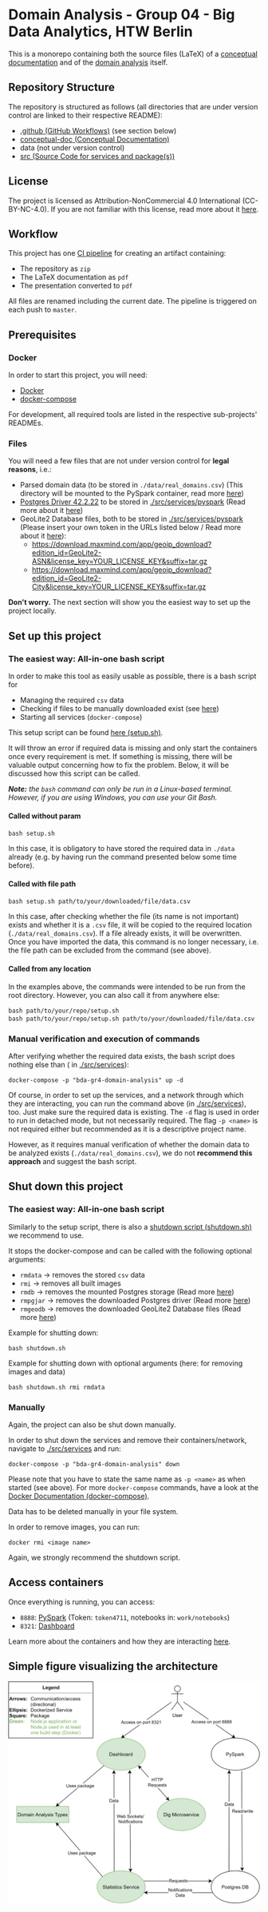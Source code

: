 # Domain Analysis - Group 04 - Big Data Analytics, HTW Berlin

This is a monorepo containing both the source files (LaTeX) of a [conceptual documentation](./conceptual-doc/README.md)
and of the [domain analysis](./src) itself.

## Repository Structure

The repository is structured as follows (all directories that are under version control are linked to their respective README):

- [.github (GitHub Workflows)](./.github) (see section below)
- [conceptual-doc (Conceptual Documentation)](./conceptual-doc/README.md)
- data (not under version control)
- [src (Source Code for services and package(s))](./src/README.md)

## License

The project is licensed as Attribution-NonCommercial 4.0 International (CC-BY-NC-4.0). If you are not familiar with this
license, read more about it [here](https://creativecommons.org/licenses/by-nc/4.0/).

## Workflow

This project has one [CI pipeline](./.github/workflows/assignment-zip-artifact.yml) for creating an artifact containing:

- The repository as `zip`
- The LaTeX documentation as `pdf`
- The presentation converted to `pdf`

All files are renamed including the current date. The pipeline  is triggered on each push to `master`.


## Prerequisites

### Docker

In order to start this project, you will need:

- [Docker](https://www.docker.com/)
- [docker-compose](https://docs.docker.com/compose/install/)

For development, all required tools are listed in the respective sub-projects' READMEs.

### Files

You will need a few files that are not under version control for **legal reasons**, i.e.:

- Parsed domain data (to be stored in `./data/real_domains.csv`) (This directory will be mounted to the PySpark
  container, read more [here](./src/services/pyspark/README.md))
- [Postgres Driver 42.2.22](https://jdbc.postgresql.org/download/postgresql-42.2.22.jar) to be stored
  in [./src/services/pyspark](./src/services/pyspark) (Read more about it [here](./src/services/pyspark/README.md))
- GeoLite2 Database files, both to be stored in [./src/services/pyspark](./src/services/pyspark) (Please insert your own
  token in the URLs listed below / Read more about it [here](./src/services/pyspark/README.md)):
    - https://download.maxmind.com/app/geoip_download?edition_id=GeoLite2-ASN&license_key=YOUR_LICENSE_KEY&suffix=tar.gz
    - https://download.maxmind.com/app/geoip_download?edition_id=GeoLite2-City&license_key=YOUR_LICENSE_KEY&suffix=tar.gz

__Don't worry.__ The next section will show you the easiest way to set up the project locally.

## Set up this project

### The easiest way: All-in-one bash script

In order to make this tool as easily usable as possible, there is a bash script for

- Managing the required `csv` data
- Checking if files to be manually downloaded exist (see [here](./src/services/pyspark/README.md))
- Starting all services (`docker-compose`)

This setup script can be found [here (setup.sh)](./setup.sh).

It will throw an error if required data is missing and only start the containers once every requirement is met. If
something is missing, there will be valuable output concerning how to fix the problem. Below, it will be discussed how
this script can be called.

_**Note:** the `bash` command can only be run in a Linux-based terminal. However, if you are using Windows, you can use
your Git Bash._

#### Called without param

```shell
bash setup.sh
```

In this case, it is obligatory to have stored the required data in `./data` already (e.g. by having run the command
presented below some time before).

#### Called with file path

```shell
bash setup.sh path/to/your/downloaded/file/data.csv
```

In this case, after checking whether the file (its name is not important) exists and whether it is a `.csv` file, it
will be copied to the required location (`./data/real_domains.csv`). If a file already exists, it will be overwritten.
Once you have imported the data, this command is no longer necessary, i.e. the file path can be excluded from the
command (see above).

#### Called from any location

In the examples above, the commands were intended to be run from the root directory. However, you can also call it from
anywhere else:

```shell
bash path/to/your/repo/setup.sh 
bash path/to/your/repo/setup.sh path/to/your/downloaded/file/data.csv
```

### Manual verification and execution of commands

After verifying whether the required data exists, the bash script does nothing else than (
in [./src/services](./src/services)):

```shell
docker-compose -p "bda-gr4-domain-analysis" up -d
```

Of course, in order to set up the services, and a network through which they are interacting, you can run the command
above (in [./src/services](./src/services)), too. Just make sure the required data is existing. The `-d` flag is used in
order to run in detached mode, but not necessarily required. The flag `-p <name>` is not required either but recommended
as it is a descriptive project name.

However, as it requires manual verification of whether the domain data to be analyzed exists (`./data/real_domains.csv`), we do not **recommend this approach** and suggest the bash script.

## Shut down this project

### The easiest way: All-in-one bash script

Similarly to the setup script, there is also a [shutdown script (shutdown.sh)](shutdown.sh) we recommend to use.

It stops the docker-compose and can be called with the following optional arguments:

- `rmdata` &rarr; removes the stored `csv` data
- `rmi` &rarr; removes all built images
- `rmdb` &rarr; removes the mounted Postgres storage (Read more [here](./src/services/README.md))
- `rmpgjar` &rarr; removes the downloaded Postgres driver (Read more [here](./src/services/pyspark/README.md))
- `rmgeodb` &rarr; removes the downloaded GeoLite2 Database files (Read more [here](./src/services/pyspark/README.md))

Example for shutting down:

```shell
bash shutdown.sh
```

Example for shutting down with optional arguments (here: for removing images and data)

```shell
bash shutdown.sh rmi rmdata
```

### Manually

Again, the project can also be shut down manually.

In order to shut down the services and remove their containers/network, navigate to [./src/services](./src/services) and run:

```shell
docker-compose -p "bda-gr4-domain-analysis" down
```

Please note that you have to state the same name as `-p <name>` as when started (see above). For more `docker-compose`
commands, have a look at
the [Docker Documentation (docker-compose)](https://docs.docker.com/engine/reference/commandline/compose/).

Data has to be deleted manually in your file system.

In order to remove images, you can run:

```shell
docker rmi <image name>
```

Again, we strongly recommend the shutdown script.

## Access containers

Once everything is running, you can access:

- `8888`: [PySpark](./src/services/pyspark/README.md) (Token: `token4711`, notebooks in: `work/notebooks`)
- `8321`: [Dashboard](./src/services/dashboard/README.md)

Learn more about the containers and how they are interacting [here](./src/services/README.md).


## Simple figure visualizing the architecture

![Service architecture](project-architecture.png)
